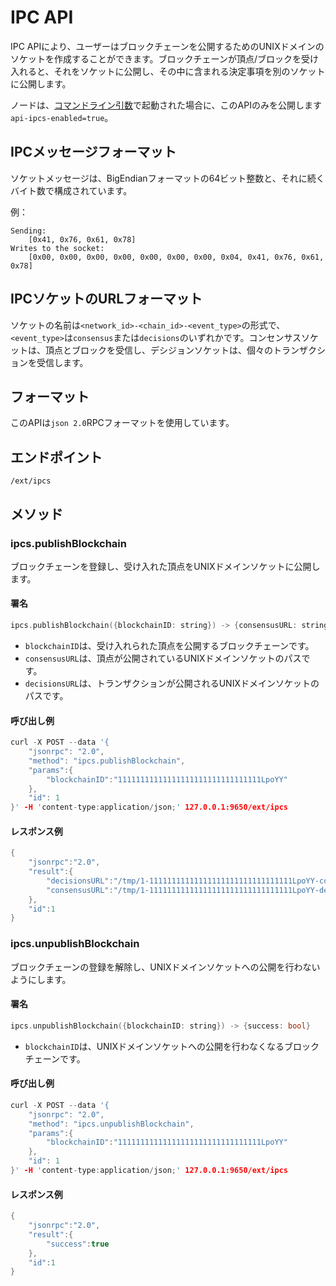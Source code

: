 # IPC API

IPC APIにより、ユーザーはブロックチェーンを公開するためのUNIXドメインのソケットを作成することができます。ブロックチェーンが頂点/ブロックを受け入れると、それをソケットに公開し、その中に含まれる決定事項を別のソケットに公開します。

ノードは、[コマンドライン引数](../references/command-line-interface.md)で起動された場合に、このAPIのみを公開します`api-ipcs-enabled=true`。

## IPCメッセージフォーマット

ソケットメッセージは、BigEndianフォーマットの64ビット整数と、それに続くバイト数で構成されています。

例：

```text
Sending:
    [0x41, 0x76, 0x61, 0x78]
Writes to the socket:
    [0x00, 0x00, 0x00, 0x00, 0x00, 0x00, 0x00, 0x04, 0x41, 0x76, 0x61, 0x78]
```

## IPCソケットのURLフォーマット

ソケットの名前は`<network_id>-<chain_id>-<event_type>`の形式で、`<event_type>`は`consensus`または`decisions`のいずれかです。コンセンサスソケットは、頂点とブロックを受信し、デシジョンソケットは、個々のトランザクションを受信します。

## フォーマット

このAPIは`json 2.0`RPCフォーマットを使用しています。

## エンドポイント

`/ext/ipcs`

## メソッド

### ipcs.publishBlockchain

ブロックチェーンを登録し、受け入れた頂点をUNIXドメインソケットに公開します。

#### **署名**

```cpp
ipcs.publishBlockchain({blockchainID: string}) -> {consensusURL: string, decisionsURL: string}
```

* `blockchainID`は、受け入れられた頂点を公開するブロックチェーンです。
* `consensusURL`は、頂点が公開されているUNIXドメインソケットのパスです。
* `decisionsURL`は、トランザクションが公開されるUNIXドメインソケットのパスです。

#### **呼び出し例**

```cpp
curl -X POST --data '{
    "jsonrpc": "2.0",
    "method": "ipcs.publishBlockchain",
    "params":{
        "blockchainID":"11111111111111111111111111111111LpoYY"
    },
    "id": 1
}' -H 'content-type:application/json;' 127.0.0.1:9650/ext/ipcs
```

#### **レスポンス例**

```cpp
{
    "jsonrpc":"2.0",
    "result":{
        "decisionsURL":"/tmp/1-11111111111111111111111111111111LpoYY-consensus",
        "consensusURL":"/tmp/1-11111111111111111111111111111111LpoYY-decisions"
    },
    "id":1
}
```

### ipcs.unpublishBlockchain

ブロックチェーンの登録を解除し、UNIXドメインソケットへの公開を行わないようにします。

#### **署名**

```cpp
ipcs.unpublishBlockchain({blockchainID: string}) -> {success: bool}
```

* `blockchainID`は、UNIXドメインソケットへの公開を行わなくなるブロックチェーンです。

#### **呼び出し例**

```cpp
curl -X POST --data '{
    "jsonrpc": "2.0",
    "method": "ipcs.unpublishBlockchain",
    "params":{
        "blockchainID":"11111111111111111111111111111111LpoYY"
    },
    "id": 1
}' -H 'content-type:application/json;' 127.0.0.1:9650/ext/ipcs
```

#### **レスポンス例**

```cpp
{
    "jsonrpc":"2.0",
    "result":{
        "success":true
    },
    "id":1
}
```

